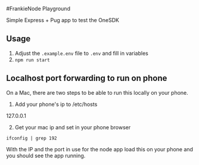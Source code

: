 #FrankieNode Playground

Simple Express + Pug app to test the OneSDK

## Usage

1. Adjust the `.example.env` file to `.env` and fill in variables
2. `npm run start`

## Localhost port forwarding to run on phone

On a Mac, there are two steps to be able to run this locally on your phone.

1. Add your phone's ip to /etc/hosts

127.0.0.1 <yourPhoneIp>

2. Get your mac ip and set in your phone browser

`ifconfig | grep 192`

With the IP and the port in use for the node app load this on your phone and you should see the app running. 


